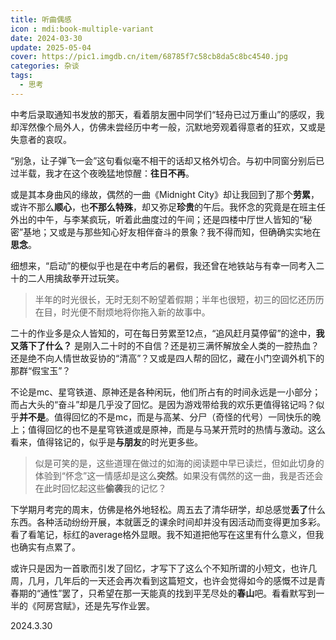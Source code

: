 ```yaml
---
title: 听曲偶感
icon : mdi:book-multiple-variant
date: 2024-03-30
update: 2025-05-04
cover: https://pic1.imgdb.cn/item/68785f7c58cb8da5c8bc4540.jpg
categories: 杂谈
tags:
  - 思考
---
```


中考后录取通知书发放的那天，看着朋友圈中同学们“轻舟已过万重山”的感叹，我却浑然像个局外人，仿佛未尝经历中考一般，沉默地旁观着得意者的狂欢，又或是失意者的哀叹。

<!-- more -->

<meting-js
 id="28265159"
 server="netease"
 type="song"
 theme="#9d70b8">
</meting-js>

“别急，让子弹飞一会”这句看似毫不相干的话却又格外切合。与初中同窗分别后已过半载，我才在这个夜晚猛地惊醒：**往日不再**。

或是其本身曲风的缘故，偶然的一曲《Midnight City》却让我回到了那个**劳累**，或许不那么**顺心**，也**不那么特殊**，却又弥足**珍贵**的午后。我怀念的究竟是在班主任外出的中午，与李某疯玩，听着此曲度过的午间；还是四楼中厅世人皆知的“秘密”基地；又或是与那些知心好友相伴奋斗的景象？我不得而知，但确确实实地在**思念**。

细想来，“启动”的梗似乎也是在中考后的暑假，我还曾在地铁站与有幸一同考入二十的二人用擒敌拳开过玩笑。

> 半年的时光很长，无时无刻不盼望着假期；半年也很短，初三的回忆还历历在目，时光便不耐烦地将你拖入新的故事中。

二十的作业多是众人皆知的，可在每日劳累至12点，“追风赶月莫停留”的途中，**我又落下了什么？** 是刚入二十时的不自信？还是初三满怀解放全人类的一腔热血？还是绝不向人情世故妥协的“清高”？又或是四人帮的回忆，藏在小门空调外机下的那群“假宝玉”？

不论是mc、星穹铁道、原神还是各种闲玩，他们所占有的时间永远是一小部分；而占大头的“奋斗”却是几乎没了回忆。是因为游戏带给我的欢乐更值得铭记吗？似乎**并不是**。值得回忆的不是mc，而是与高某、分尸（奇怪的代号）一同快乐的晚上；值得回忆的也不是星穹铁道或是原神，而是与马某开荒时的热情与激动。这么看来，值得铭记的，似乎是**与朋友**的时光更多些。

> 似是可笑的是，这些道理在做过的如海的阅读题中早已读烂，但如此切身的体验到“怀念”这一情感却是这么**突然**。如果没有偶然的这一曲，我是否还会在此时回忆起这些**偷袭**我的记忆？

下学期月考完的周末，仿佛是格外地轻松。周五去了清华研学，却总感觉**丢了**什么东西。各种活动纷纷开展，本就匮乏的课余时间却并没有因活动而变得更加多彩。看了看笔记，标红的average格外显眼。我不知道把他写在这里有什么意义，但我也确实有点累了。

或许只是因为一首歌而引发了回忆，才写下了这么个不知所谓的小短文，也许几周，几月，几年后的一天还会再次看到这篇短文，也许会觉得如今的感慨不过是青春期的“通性”罢了，只希望在那一天能真的找到平芜尽处的**春山**吧。看看默写到一半的《阿房宫赋》，还是先写作业罢。

<div class="text-align-center m-4 font-[ZSFT-486] font-black text-black dark:text-white">2024.3.30</div>
